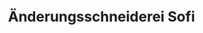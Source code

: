 ---
title: "Änderungsschneiderei Sofi"
url: /karlsruhe/aenderungsschneiderei-sofi/
shop: Schneiderei
---